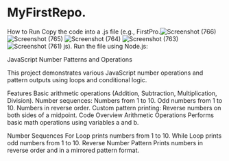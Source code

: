 # MyFirstRepo.
How to Run Copy the code into a .js file (e.g., FirstPro.![Screenshot (766)](https://github.com/user-attachments/assets/ae42aca9-720d-4a3a-98f5-e70a927b476c)
![Screenshot (765)](https://github.com/user-attachments/assets/e46b97fb-7ca0-4795-8d65-c0bd0bfbdbfd)
![Screenshot (764)](https://github.com/user-attachments/assets/9342869e-ffde-43ff-ac11-3ccabbb962f1)
![Screenshot (763)](https://github.com/user-attachments/assets/f6b9f99b-58d0-459f-ab46-5168b1dace94)
![Screenshot (761)](https://github.com/user-attachments/assets/73642ea7-fe85-4d96-8a08-1d4d58f46465)
js). Run the file using Node.js:

JavaScript Number Patterns and Operations

This project demonstrates various JavaScript number operations and pattern outputs using loops and conditional logic.

Features Basic arithmetic operations (Addition, Subtraction, Multiplication, Division). Number sequences: Numbers from 1 to 10. Odd numbers from 1 to 10. Numbers in reverse order. Custom pattern printing: Reverse numbers on both sides of a midpoint. Code Overview Arithmetic Operations Performs basic math operations using variables a and b.

Number Sequences For Loop prints numbers from 1 to 10. While Loop prints odd numbers from 1 to 10. Reverse Number Pattern Prints numbers in reverse order and in a mirrored pattern format.
